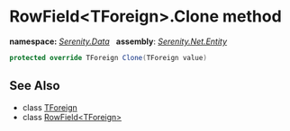 # RowField&lt;TForeign&gt;.Clone method
**namespace:** *[Serenity.Data](../../README.md#serenity.data-namespace)*   **assembly**: *[Serenity.Net.Entity](../../README.md)*

```csharp
protected override TForeign Clone(TForeign value)
```

## See Also

* class [TForeign](../Serenity.Net.Entity/../RowField-1.TForeign.md)
* class [RowField&lt;TForeign&gt;](../RowField-1.md)
